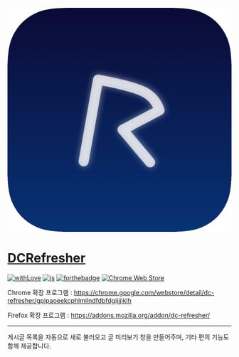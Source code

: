 ![DC Refresher](https://github.com/So-chiru/DCRefresher/raw/chika/src/assets/icons/logo/Icon.png)

# [DCRefresher](https://chrome.google.com/webstore/detail/dc-refresher/gpipaoeekcphlmilndfdbfdgijjjiklh)

[![withLove](https://forthebadge.com/images/badges/built-with-love.svg)](https://sochiru.pw)
[![js](https://forthebadge.com/images/badges/made-with-javascript.svg)](https://www.javascript.com)
[![forthebadge](https://forthebadge.com/images/badges/designed-in-ms-paint.svg)](https://forthebadge.com)
[![Chrome Web Store](https://img.shields.io/chrome-web-store/users/gpipaoeekcphlmilndfdbfdgijjjiklh.svg?style=for-the-badge)](https://chrome.google.com/webstore/detail/dc-refresher/gpipaoeekcphlmilndfdbfdgijjjiklh)

Chrome 확장 프로그램 : https://chrome.google.com/webstore/detail/dc-refresher/gpipaoeekcphlmilndfdbfdgijjjiklh

Firefox 확장 프로그램 : https://addons.mozilla.org/addon/dc-refresher/

<hr>

게시글 목록을 자동으로 새로 불러오고 글 미리보기 창을 만들어주며, 기타 편의 기능도 함께 제공합니다.